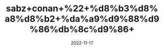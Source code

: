 ---
title: 'sabz+conan+%22+%d8%b3%d8%a8%d8%b2+%da%a9%d9%88%d9%86%db%8c%d9%86+'
date: '2022-11-17' 
metatag: '' 
inventory: '0' 
draft: false 
# meta description 
shortDescripton: ''
description: 'Herbs+%d8%ac%da%91%db%8c+%d8%a8%d9%88%d9%b9%db%8c'
longdescription: ''
tags: ''
brand: ''
subCategory: ''
unit: '10 gm-Pk'
sellCount: '0'
featured: True
# product Price
price: '100.0'
# Product Short Description
shortDescription: ''
productID: '46DB745B-7249-ED11-996A-005056B3A416'
type: 'products'
category: 'Herbs+%d8%ac%da%91%db%8c+%d8%a8%d9%88%d9%b9%db%8c' 
thumnailproduct: 'https://eraconnect.blob.core.windows.net/product-images/aminsaddiquidawakhana/0f274071-5dba-4867-bc21-737afbabeb3b.webp' 
images:
  - image: 'https://eraconnect.blob.core.windows.net/product-images/aminsaddiquidawakhana/0f274071-5dba-4867-bc21-737afbabeb3b.webp'  
Variants:
---